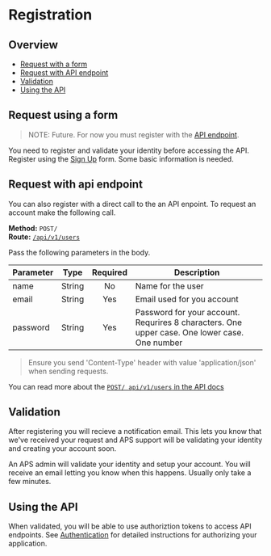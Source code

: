 # Registration

## Overview

- [Request with a form](#request-using-a-form)
- [Request with API endpoint](#request-with-api-endpoint)
- [Validation](#validation)
- [Using the API](#using-the-API)

## Request using a form

> NOTE: Future. For now you must register with the [API endpoint](#request-with-api-endpoint).

You need to register and validate your identity before accessing the API.
Register using the [Sign Up](https://hub.apaths.net/register) form. Some basic information
is needed.

## Request with api endpoint

You can also register with a direct call to the an API enpoint. To request an account
make the following call.

**Method:** `POST/` \
**Route:** [`/api/v1/users`](../api/users/post-users.md)

Pass the following parameters in the body.

| Parameter        | Type         | Required | Description
|------------------|--------------| :------: |----------------------------------|
| name             | String       | No       | Name for the user                |
| email            | String       | Yes      | Email used for you account       |
| password         | String       | Yes      | Password for your account. Requrires 8 characters. One upper case. One lower case. One number |

> Ensure you send 'Content-Type' header with value 'application/json' when sending
  requests.

You can read more about the [`POST/ api/v1/users` in the API docs](../api/users/post-users.md)

## Validation

After registering you will recieve a notification email. This lets you
know that we've received your request and APS support will be validating your
identity and creating your account soon.

An APS admin will validate your identity and setup your account. You will
receive an email letting you know when this happens. Usually only take
a few minutes.

## Using the API

When validated, you will be able to use authoriztion tokens to access
API endpoints. See [Authentication](../api/auth/README.md) for
detailed instructions for authorizing your application.
